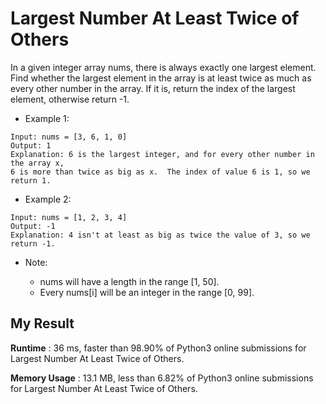# Largest Number At Least Twice of Others

In a given integer array nums, there is always exactly one largest element.
Find whether the largest element in the array is at least twice as much as every other number in the array.
If it is, return the index of the largest element, otherwise return -1.

- Example 1:

```
Input: nums = [3, 6, 1, 0]
Output: 1
Explanation: 6 is the largest integer, and for every other number in the array x,
6 is more than twice as big as x.  The index of value 6 is 1, so we return 1.
```


- Example 2:

```
Input: nums = [1, 2, 3, 4]
Output: -1
Explanation: 4 isn't at least as big as twice the value of 3, so we return -1.
``` 

- Note:

  - nums will have a length in the range [1, 50].
  - Every nums[i] will be an integer in the range [0, 99].
  
  
## My Result

**Runtime** : 36 ms, faster than 98.90% of Python3 online submissions for Largest Number At Least Twice of Others.

**Memory Usage** : 13.1 MB, less than 6.82% of Python3 online submissions for Largest Number At Least Twice of Others.
